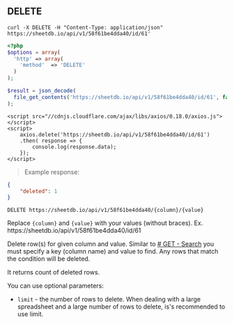 ## DELETE

```shell
curl -X DELETE -H "Content-Type: application/json" https://sheetdb.io/api/v1/58f61be4dda40/id/61'
```

```php
<?php
$options = array(
  'http' => array(
    'method'  => 'DELETE'
  )
);

$result = json_decode(
  file_get_contents('https://sheetdb.io/api/v1/58f61be4dda40/id/61', false, stream_context_create($options))
);
```

```html--javascript
<script src="//cdnjs.cloudflare.com/ajax/libs/axios/0.18.0/axios.js"></script>
<script>
    axios.delete('https://sheetdb.io/api/v1/58f61be4dda40/id/61')
    .then( response => {
        console.log(response.data);
    });
</script>
```

> Example response:

```json
{
    "deleted": 1
}
```

`DELETE https://sheetdb.io/api/v1/58f61be4dda40/{column}/{value}`

<aside class="notice">
Replace <code>{column}</code> and <code>{value}</code> with your values (without braces). Ex. https://sheetdb.io/api/v1/58f61be4dda40/id/61
</aside>

Delete row(s) for given column and value. Similar to <a href="#get-search"># GET - Search</a> you must specify a key (column name) and value to find. Any rows that match the condition will be deleted.

It returns count of deleted rows.

You can use optional parameters:

* `limit` - the number of rows to delete. When dealing with a large spreadsheet and a large number of rows to delete, is's recommended to use limit.
